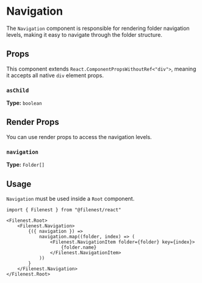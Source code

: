 # Navigation

The `Navigation` component is responsible for rendering folder navigation levels,
making it easy to navigate through the folder structure.

## Props

This component extends `React.ComponentPropsWithoutRef<"div">`, meaning it accepts all native `div` element props.

### `asChild`

**Type:** `boolean`

## Render Props
You can use render props to access the navigation levels.

### `navigation`

**Type:** `Folder[]`

## Usage

`Navigation` must be used inside a `Root` component.

```tsx
import { Filenest } from "@filenest/react"

<Filenest.Root>
    <Filenest.Navigation>
        {({ navigation }) =>
            navigation.map((folder, index) => (
                <Filenest.NavigationItem folder={folder} key={index}>
                    {folder.name}
                </Filenest.NavigationItem>
            ))
        }
    </Filenest.Navigation>
</Filenest.Root>
```